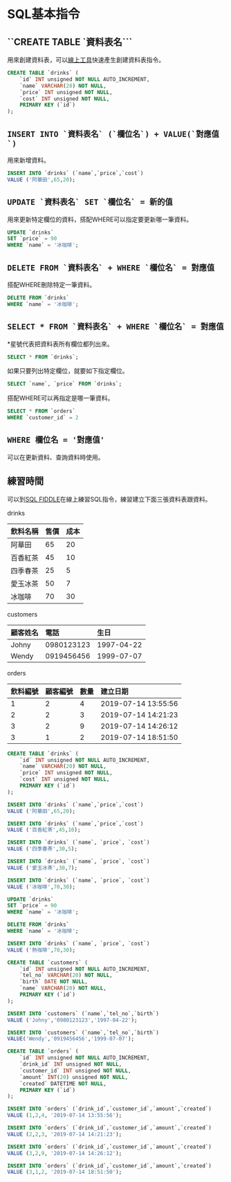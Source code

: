 # SQL基本指令

## ``CREATE TABLE `資料表名```

用來創建資料表，可以[線上工具](https://wtools.io/generate-sql-create-table)快速產生創建資料表指令。

```sql
CREATE TABLE `drinks` (
	`id` INT unsigned NOT NULL AUTO_INCREMENT,
	`name` VARCHAR(20) NOT NULL,
	`price` INT unsigned NOT NULL,
	`cost` INT unsigned NOT NULL,
	PRIMARY KEY (`id`)
);
```

## ``INSERT INTO `資料表名` (`欄位名`) + VALUE(`對應值`)``

用來新增資料。

```sql
INSERT INTO `drinks` (`name`,`price`,`cost`)
VALUE ('阿華田',65,20);
```

## ``UPDATE `資料表名` SET `欄位名` = 新的值``

用來更新特定欄位的資料，搭配WHERE可以指定要更新哪一筆資料。

```sql
UPDATE `drinks`
SET `price` = 90
WHERE `name` = '冰咖啡';
```

## ``DELETE FROM `資料表名` + WHERE `欄位名` = 對應值``

搭配WHERE刪除特定一筆資料。

```sql
DELETE FROM `drinks`
WHERE `name` = '冰咖啡';
```

## ``SELECT * FROM `資料表名` + WHERE `欄位名` = 對應值``

\*星號代表把資料表所有欄位都列出來。

```sql
SELECT * FROM `drinks`;
```

如果只要列出特定欄位，就要如下指定欄位。

```sql
SELECT `name`, `price` FROM `drinks`;
```

搭配WHERE可以再指定是哪一筆資料。

```sql
SELECT * FROM `orders`
WHERE `customer_id` = 2 
```

## `WHERE 欄位名 = '對應值'`

可以在更新資料、查詢資料時使用。

## 練習時間

可以到[SQL FIDDLE](http://sqlfiddle.com/)在線上練習SQL指令，練習建立下面三張資料表跟資料。

drinks

| 飲料名稱 | 售價 | 成本 |
| :--- | :--- | :--- |
| 阿華田 | 65 | 20 |
| 百香紅茶 | 45 | 10 |
| 四季春茶 | 25 | 5 |
| 愛玉冰茶 | 50 | 7 |
| 冰咖啡 | 70 | 30 |



customers

| 顧客姓名 | 電話 | 生日 |
| :--- | :--- | :--- |
| Johny | 0980123123 | 1997-04-22 |
| Wendy | 0919456456 | 1999-07-07 |

orders

| 飲料編號 | 顧客編號 | 數量 | 建立日期 |
| :--- | :--- | :--- | :--- |
| 1 | 2 | 4 | 2019-07-14 13:55:56 |
| 2 | 2 | 3 | 2019-07-14 14:21:23 |
| 3 | 2 | 9 | 2019-07-14 14:26:12 |
| 3 | 1 | 2 | 2019-07-14 18:51:50 |

```sql
CREATE TABLE `drinks` (
	`id` INT unsigned NOT NULL AUTO_INCREMENT,
	`name` VARCHAR(20) NOT NULL,
	`price` INT unsigned NOT NULL,
	`cost` INT unsigned NOT NULL,
	PRIMARY KEY (`id`)
);

INSERT INTO `drinks` (`name`,`price`,`cost`)
VALUE ('阿華田',65,20);

INSERT INTO `drinks` (`name`,`price`,`cost`)
VALUE ('百香紅茶',45,10);

INSERT INTO `drinks` (`name`, `price`, `cost`)
VALUE ('四季春茶',30,5);

INSERT INTO `drinks` (`name`, `price`, `cost`)
VALUE ('愛玉冰茶',30,7);

INSERT INTO `drinks` (`name`, `price`, `cost`)
VALUE ('冰咖啡',70,30);

UPDATE `drinks`
SET `price` = 90
WHERE `name` = '冰咖啡';

DELETE FROM `drinks`
WHERE `name` = '冰咖啡';

INSERT INTO `drinks` (`name`, `price`, `cost`)
VALUE ('熱咖啡',70,30);

CREATE TABLE `customers` (
	`id` INT unsigned NOT NULL AUTO_INCREMENT,
	`tel_no` VARCHAR(20) NOT NULL,
	`birth` DATE NOT NULL,
	`name` VARCHAR(20) NOT NULL,
	PRIMARY KEY (`id`)
);

INSERT INTO `customers` (`name`,`tel_no`,`birth`)
VALUE ('Johny','0980123123','1997-04-22');

INSERT INTO `customers` (`name`,`tel_no`,`birth`)
VALUE('Wendy','0919456456','1999-07-07');

CREATE TABLE `orders` (
	`id` INT unsigned NOT NULL AUTO_INCREMENT,
	`drink_id` INT unsigned NOT NULL,
	`customer_id` INT unsigned NOT NULL,
	`amount` INT(20) unsigned NOT NULL,
	`created` DATETIME NOT NULL,
	PRIMARY KEY (`id`)
);

INSERT INTO `orders` (`drink_id`,`customer_id`,`amount`,`created`)
VALUE (1,2,4, '2019-07-14 13:55:56');

INSERT INTO `orders` (`drink_id`,`customer_id`,`amount`,`created`)
VALUE (2,2,3, '2019-07-14 14:21:23');

INSERT INTO `orders` (`drink_id`,`customer_id`,`amount`,`created`)
VALUE (3,2,9, '2019-07-14 14:26:12');

INSERT INTO `orders` (`drink_id`,`customer_id`,`amount`,`created`)
VALUE (3,1,2, '2019-07-14 18:51:50');
```


